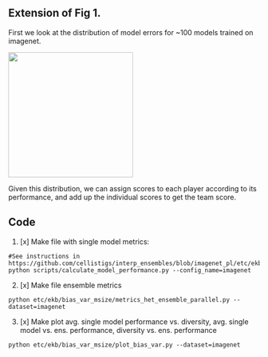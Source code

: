 
## Extension of Fig 1.

First we look at the distribution of model errors for ~100 models trained on imagenet.

<img src=model_error.png width="250" height="250">

Given this distribution, we can assign scores to each player according to its performance, and add up the individual scores to 
get the team score.


## Code
1. [x] Make file with single model metrics:
``` 
#See instructions in https://github.com/cellistigs/interp_ensembles/blob/imagenet_pl/etc/ekb/plot/store_.sh
python scripts/calculate_model_performance.py --config_name=imagenet
```

2. [x] Make file ensemble metrics
```
python etc/ekb/bias_var_msize/metrics_het_ensemble_parallel.py --dataset=imagenet
```

3. [x] Make plot avg. single model performance vs. diversity, avg. single model vs. ens. performance, diversity vs. ens. performance 
```
python etc/ekb/bias_var_msize/plot_bias_var.py --dataset=imagenet
```
